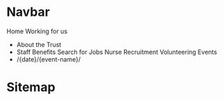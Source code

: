 # Navbar

Home
Working for us
  - About the Trust
  - Staff Benefits
Search for Jobs
Nurse Recruitment
Volunteering
Events
  - /{date}/{event-name}/

# Sitemap
